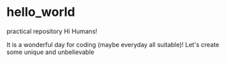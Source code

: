 # hello_world
practical repository
Hi Humans!

It is a wonderful day for coding (maybe everyday all suitable)!
Let's create some unique and unbelievable
